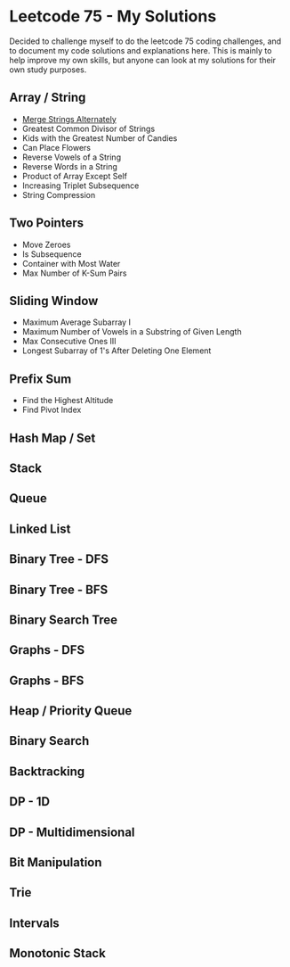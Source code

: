 # Leetcode 75 - My Solutions

Decided to challenge myself to do the leetcode 75 coding challenges, and to document my code solutions and explanations here. This is mainly to help improve my own skills, but anyone can look at my solutions for their own study purposes.

## Array / String

-   [Merge Strings Alternately](./array_strings/merge_strings_alternately.md)
-   Greatest Common Divisor of Strings
-   Kids with the Greatest Number of Candies
-   Can Place Flowers
-   Reverse Vowels of a String
-   Reverse Words in a String
-   Product of Array Except Self
-   Increasing Triplet Subsequence
-   String Compression

## Two Pointers

-   Move Zeroes
-   Is Subsequence
-   Container with Most Water
-   Max Number of K-Sum Pairs

## Sliding Window

-   Maximum Average Subarray I
-   Maximum Number of Vowels in a Substring of Given Length
-   Max Consecutive Ones III
-   Longest Subarray of 1's After Deleting One Element

## Prefix Sum

-   Find the Highest Altitude
-   Find Pivot Index

## Hash Map / Set

## Stack

## Queue

## Linked List

## Binary Tree - DFS

## Binary Tree - BFS

## Binary Search Tree

## Graphs - DFS

## Graphs - BFS

## Heap / Priority Queue

## Binary Search

## Backtracking

## DP - 1D

## DP - Multidimensional

## Bit Manipulation

## Trie

## Intervals

## Monotonic Stack
